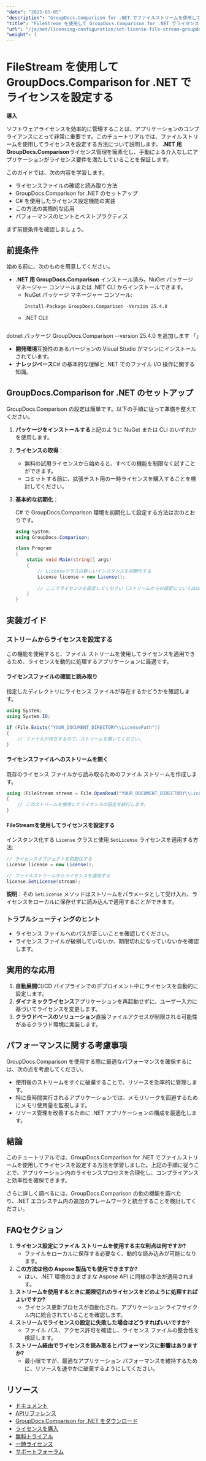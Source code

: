 ```yaml
---
"date": "2025-05-05"
"description": "GroupDocs.Comparison for .NET でファイルストリームを使用してソフトウェアライセンスをシームレスに管理する方法を学びましょう。このガイドでは、コード例とベストプラクティスを紹介します。"
"title": "FileStream を使用して GroupDocs.Comparison for .NET でライセンスを設定する"
"url": "/ja/net/licensing-configuration/set-license-file-stream-groupdocs-comparison-dotnet/"
"weight": 1
---
```


# FileStream を使用して GroupDocs.Comparison for .NET でライセンスを設定する

**導入**

ソフトウェアライセンスを効率的に管理することは、アプリケーションのコンプライアンスにとって非常に重要です。このチュートリアルでは、ファイルストリームを使用してライセンスを設定する方法について説明します。 **.NET 用 GroupDocs.Comparison**ライセンス管理を簡素化し、手動による介入なしにアプリケーションがライセンス要件を満たしていることを保証します。

このガイドでは、次の内容を学習します。
- ライセンスファイルの確認と読み取り方法
- GroupDocs.Comparison for .NET のセットアップ
- C# を使用したライセンス設定機能の実装
- この方法の実際的な応用
- パフォーマンスのヒントとベストプラクティス

まず前提条件を確認しましょう。

## 前提条件

始める前に、次のものを用意してください。
- **.NET 用 GroupDocs.Comparison** インストール済み。NuGet パッケージ マネージャー コンソールまたは .NET CLI からインストールできます。
  - NuGet パッケージ マネージャー コンソール:
    ```shell
    Install-Package GroupDocs.Comparison -Version 25.4.0
    ```
  - .NET CLI:
    ```bash
dotnet パッケージ GroupDocs.Comparison --version 25.4.0 を追加します
    「」
- **開発環境**互換性のあるバージョンの Visual Studio がマシンにインストールされています。
- **ナレッジベース**C# の基本的な理解と .NET でのファイル I/O 操作に関する知識。

## GroupDocs.Comparison for .NET のセットアップ

GroupDocs.Comparison の設定は簡単です。以下の手順に従って準備を整えてください。

1. **パッケージをインストールする**上記のように NuGet または CLI のいずれかを使用します。
2. **ライセンスの取得**：
   - 無料の試用ライセンスから始めると、すべての機能を制限なく試すことができます。
   - コミットする前に、拡張テスト用の一時ライセンスを購入することを検討してください。
3. **基本的な初期化**：

    C# で GroupDocs.Comparison 環境を初期化して設定する方法は次のとおりです。

    ```csharp
    using System;
    using GroupDocs.Comparison;

    class Program
    {
        static void Main(string[] args)
        {
            // Licenseクラスの新しいインスタンスを初期化する
            License license = new License();
            
            // ここでライセンスを設定してください（ストリームからの設定については以下を参照してください）
        }
    }
    ```

## 実装ガイド

### ストリームからライセンスを設定する

この機能を使用すると、ファイル ストリームを使用してライセンスを適用できるため、ライセンスを動的に処理するアプリケーションに最適です。

#### ライセンスファイルの確認と読み取り

指定したディレクトリにライセンス ファイルが存在するかどうかを確認します。

```csharp
using System;
using System.IO;

if (File.Exists("YOUR_DOCUMENT_DIRECTORY\\LicensePath"))
{
    // ファイルが存在するので、ストリームを開いてください。
}
```

#### ライセンスファイルへのストリームを開く

既存のライセンス ファイルから読み取るためのファイル ストリームを作成します。

```csharp
using (FileStream stream = File.OpenRead("YOUR_DOCUMENT_DIRECTORY\\LicensePath"))
{
    // このストリームを使用してライセンスの設定を続行します。
}
```

#### FileStreamを使用してライセンスを設定する

インスタンス化する `License` クラスと使用 `SetLicense` ライセンスを適用する方法:

```csharp
// ライセンスオブジェクトを初期化する
License license = new License();

// ファイルストリームからライセンスを適用する
license.SetLicense(stream);
```

**説明**：その `SetLicense` メソッドはストリームをパラメータとして受け入れ、ライセンスをローカルに保存せずに読み込んで適用することができます。

### トラブルシューティングのヒント

- ライセンス ファイルへのパスが正しいことを確認してください。
- ライセンス ファイルが破損していないか、期限切れになっていないかを確認します。

## 実用的な応用

1. **自動展開**CI/CD パイプラインでのデプロイメント中にライセンスを自動的に設定します。
2. **ダイナミックライセンス**アプリケーションを再起動せずに、ユーザー入力に基づいてライセンスを変更します。
3. **クラウドベースのソリューション**直接ファイルアクセスが制限される可能性があるクラウド環境に実装します。

## パフォーマンスに関する考慮事項

GroupDocs.Comparison を使用する際に最適なパフォーマンスを確保するには、次の点を考慮してください。
- 使用後のストリームをすぐに破棄することで、リソースを効率的に管理します。
- 特に長時間実行されるアプリケーションでは、メモリリークを回避するためにメモリ使用量を監視します。
- リソース管理を改善するために .NET アプリケーションの構成を最適化します。

## 結論

このチュートリアルでは、GroupDocs.Comparison for .NET でファイルストリームを使用してライセンスを設定する方法を学習しました。上記の手順に従うことで、アプリケーション内のライセンスプロセスを合理化し、コンプライアンスと効率性を確保できます。

さらに詳しく調べるには、GroupDocs.Comparison の他の機能を調べたり、.NET エコシステム内の追加のフレームワークと統合することを検討してください。

## FAQセクション

1. **ライセンス設定にファイル ストリームを使用する主な利点は何ですか?**
   - ファイルをローカルに保存する必要なく、動的な読み込みが可能になります。
2. **この方法は他の Aspose 製品でも使用できますか?**
   - はい、.NET 環境のさまざまな Aspose API に同様の手法が適用されます。
3. **ストリームを使用するときに期限切れのライセンスをどのように処理すればよいですか?**
   - ライセンス更新プロセスが自動化され、アプリケーション ライフサイクル内に統合されていることを確認します。
4. **ストリームでライセンスの設定に失敗した場合はどうすればいいですか?**
   - ファイル パス、アクセス許可を確認し、ライセンス ファイルの整合性を検証します。
5. **ストリーム経由でライセンスを読み取るとパフォーマンスに影響はありますか?**
   - 最小限ですが、最適なアプリケーション パフォーマンスを維持するために、リソースを速やかに破棄するようにしてください。

## リソース

- [ドキュメント](https://docs.groupdocs.com/comparison/net/)
- [APIリファレンス](https://reference.groupdocs.com/comparison/net/)
- [GroupDocs.Comparison for .NET をダウンロード](https://releases.groupdocs.com/comparison/net/)
- [ライセンスを購入](https://purchase.groupdocs.com/buy)
- [無料トライアル](https://releases.groupdocs.com/comparison/net/)
- [一時ライセンス](https://purchase.groupdocs.com/temporary-license/)
- [サポートフォーラム](https://forum.groupdocs.com/c/comparison/)